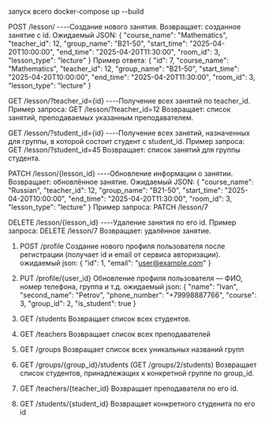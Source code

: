 запуск всего docker-compose up --build

POST /lesson/ ----Создание нового занятия.
Возвращает: созданное занятие с id.
Ожидаемый JSON:
{
  "course_name": "Mathematics",
  "teacher_id": 12,
  "group_name": "B21-50",
  "start_time": "2025-04-20T10:00:00",
  "end_time": "2025-04-20T11:30:00",
  "room_id": 3,
  "lesson_type": "lecture"
}
Пример ответа:
{
  "id": 7,
  "course_name": "Mathematics",
  "teacher_id": 12,
  "group_name": "B21-50",
  "start_time": "2025-04-20T10:00:00",
  "end_time": "2025-04-20T11:30:00",
  "room_id": 3,
  "lesson_type": "lecture"
}

GET /lesson/?teacher_id={id} ----Получение всех занятий по teacher_id.
Пример запроса: GET /lesson/?teacher_id=12
Возвращает: список занятий, преподаваемых указанным преподавателем.

GET /lesson/?student_id={id} ----Получение всех занятий, назначенных для группы, в которой состоит студент с student_id.
Пример запроса: GET /lesson/?student_id=45
Возвращает: список занятий для группы студента.

PATCH /lesson/{lesson_id} ----Обновление информации о занятии.
Возвращает: обновлённое занятие.
Ожидаемый JSON:
{
  "course_name": "Russian",
  "teacher_id": 12,
  "group_name": "B21-50",
  "start_time": "2025-04-20T10:00:00",
  "end_time": "2025-04-20T11:30:00",
  "room_id": 3,
  "lesson_type": "lecture"
}
Пример запроса: PATCH /lesson/7

DELETE /lesson/{lesson_id} ----Удаление занятия по его id.
Пример запроса: DELETE /lesson/7
Возвращает: удалённое занятие.

1) POST /profile
Создание нового профиля пользователя после регистрации (получает id и email от сервиса авторизации).
ожидаемый json: {
  "id": 1,
  "email": "user@example.com"
}

2) PUT /profile/{user_id}
Обновление профиля пользователя — ФИО, номер телефона, группа и т.д.
ожидаемый json: {
  "name": "Ivan",
  "second_name": "Petrov",
  "phone_number": "+79998887766",
  "course": 3,
  "group_id": 2,
  "is_student": true
}

3)  GET /students
Возвращает список всех студентов.

4) GET /teachers
Возвращает список всех преподавателей

5) GET /groups
Возвращает список всех уникальных названий групп

6) GET /groups/{group_id}/students (GET /groups/2/students)
Возвращает список студентов, принадлежащих к конкретной группе по group_id.

7) GET /teachers/{teacher_id}
Возвращает преподавателя по его id.

8) GET /students/{student_id}
Возвращает конкретного студенита по его id


